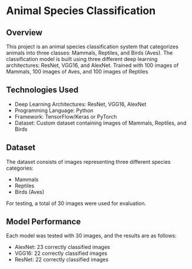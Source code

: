 # Animal Species Classification

## Overview
This project is an animal species classification system that categorizes animals into three classes: Mammals, Reptiles, and Birds (Aves). The classification model is built using three different deep learning architectures: ResNet, VGG16, and AlexNet. Trained with 100 images of Mammals, 100 images of Aves, and 100 images of Reptiles

## Technologies Used
- Deep Learning Architectures: ResNet, VGG16, AlexNet
- Programming Language: Python
- Framework: TensorFlow/Keras or PyTorch
- Dataset: Custom dataset containing images of Mammals, Reptiles, and Birds

## Dataset
The dataset consists of images representing three different species categories:
- Mammals
- Reptiles
- Birds (Aves)

For testing, a total of 30 images were used for evaluation.

## Model Performance
Each model was tested with 30 images, and the results are as follows:
- AlexNet: 23 correctly classified images
- VGG16: 22 correctly classified images
- ResNet: 22 correctly classified images
